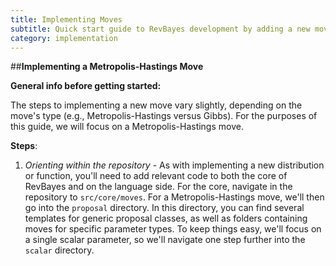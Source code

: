 ```yaml
---
title: Implementing Moves
subtitle: Quick start guide to RevBayes development by adding a new move
category: implementation
---
```


##**Implementing a Metropolis-Hastings Move**

**General info before getting started:**

The steps to implementing a new move vary slightly, depending on the move's type (e.g., Metropolis-Hastings versus Gibbs). For the purposes of this guide, we will focus on a Metropolis-Hastings move.

**Steps**:

1. _Orienting within the repository_ - As with implementing a new distribution or function, you'll need to add relevant code to both the core of RevBayes and on the language side. For the core, navigate in the repository to `src/core/moves`. For a Metropolis-Hastings move, we'll then go into the `proposal` directory. In this directory, you can find several templates for generic proposal classes, as well as folders containing moves for specific parameter types. To keep things easy, we'll focus on a single scalar parameter, so we'll navigate one step further into the `scalar` directory. 